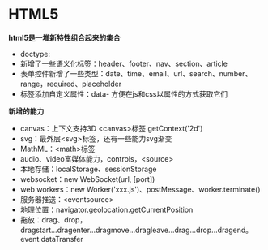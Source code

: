 # HTML5

**html5是一堆新特性组合起来的集合**
> 
* doctype: <!DOCTYPE html>
* 新增了一些语义化标签：header、footer、nav、section、article
* 表单控件新增了一些类型：date、time、email、url、search、number、range，required、placeholder
* 标签添加自定义属性：data- 方便在js和css以属性的方式获取它们

**新增的能力**
> 
* canvas：上下文支持3D &lt;canvas&gt;标签 getContext('2d')
* svg：最外层&lt;svg&gt;标签，还有一些能力svg渐变
* MathML：&lt;math&gt;标签
* audio、video富媒体能力，controls，&lt;source&gt;
* 本地存储：localStorage、sessionStorage
* websocket：new WebSocket(url, [port])
* web workers：new Worker('xxx.js')、postMessage、worker.terminate()
* 服务器推送：&lt;eventsource&gt;
* 地理位置：navigator.geolocation.getCurrentPosition
* 拖放：drag、drop，dragstart...dragenter...dragmove...dragleave...drag...drop...dragend。event.dataTransfer